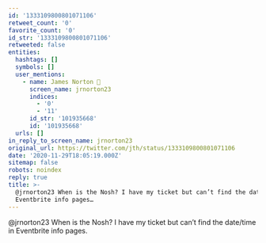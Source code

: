 ```yaml
---
id: '1333109800801071106'
retweet_count: '0'
favorite_count: '0'
id_str: '1333109800801071106'
retweeted: false
entities:
  hashtags: []
  symbols: []
  user_mentions:
    - name: James Norton 🦆
      screen_name: jrnorton23
      indices:
        - '0'
        - '11'
      id_str: '101935668'
      id: '101935668'
  urls: []
in_reply_to_screen_name: jrnorton23
original_url: https://twitter.com/jth/status/1333109800801071106
date: '2020-11-29T18:05:19.000Z'
sitemap: false
robots: noindex
reply: true
title: >-
  @jrnorton23 When is the Nosh? I have my ticket but can’t find the date/time in
  Eventbrite info pages…
---
```


@jrnorton23 When is the Nosh? I have my ticket but can’t find the date/time in Eventbrite info pages.